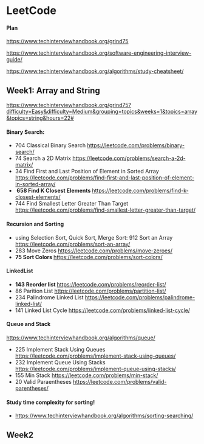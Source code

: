# LeetCode

#### Plan 

https://www.techinterviewhandbook.org/grind75

https://www.techinterviewhandbook.org/software-engineering-interview-guide/

https://www.techinterviewhandbook.org/algorithms/study-cheatsheet/

##  Week1: Array and String

https://www.techinterviewhandbook.org/grind75?difficulty=Easy&difficulty=Medium&grouping=topics&weeks=1&topics=array&topics=string&hours=22#

#### Binary Search:

- 704 Classical Binary Search https://leetcode.com/problems/binary-search/
- 74 Search a 2D Matrix https://leetcode.com/problems/search-a-2d-matrix/
- 34 Find First and Last Position of Element in Sorted Array https://leetcode.com/problems/find-first-and-last-position-of-element-in-sorted-array/
-  <b> 658 Find K Closest Elements </b> https://leetcode.com/problems/find-k-closest-elements/
- 744 Find Smallest Letter Greater Than Target https://leetcode.com/problems/find-smallest-letter-greater-than-target/

#### Recursion and Sorting

- using Selection Sort, Quick Sort, Merge Sort: 912 Sort an Array https://leetcode.com/problems/sort-an-array/
- 283 Move Zeros https://leetcode.com/problems/move-zeroes/
- <b>75 Sort Colors </b> https://leetcode.com/problems/sort-colors/

#### LinkedList

- <b>143 Reorder list  </b>https://leetcode.com/problems/reorder-list/
- 86 Parition List https://leetcode.com/problems/partition-list/
- 234  Palindrome Linked List https://leetcode.com/problems/palindrome-linked-list/
- 141 Linked List Cycle https://leetcode.com/problems/linked-list-cycle/

#### Queue and Stack

https://www.techinterviewhandbook.org/algorithms/queue/

- 225 Implement Stack Using Queues https://leetcode.com/problems/implement-stack-using-queues/
- 232 Implement Queue Using Stacks https://leetcode.com/problems/implement-queue-using-stacks/
- 155 Min Stack https://leetcode.com/problems/min-stack/
- 20 Valid Paraentheses https://leetcode.com/problems/valid-parentheses/

#### Study time complexity for sorting! 

- https://www.techinterviewhandbook.org/algorithms/sorting-searching/

## Week2

 
